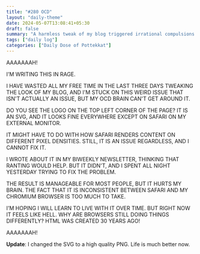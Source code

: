 ```yaml
---
title: "#280 OCD"
layout: "daily-theme"
date: 2024-05-07T13:08:41+05:30
draft: false
summary: "A harmless tweak of my blog triggered irrational compulsions."
tags: ["daily log"]
categories: ["Daily Dose of Pottekkat"]
---
```


AAAAAAAH!

I'M WRITING THIS IN RAGE.

I HAVE WASTED ALL MY FREE TIME IN THE LAST THREE DAYS TWEAKING THE LOOK OF MY BLOG, AND I'M STUCK ON THIS WEIRD ISSUE THAT ISN'T ACTUALLY AN ISSUE, BUT MY OCD BRAIN CAN'T GET AROUND IT.

DO YOU SEE THE LOGO ON THE TOP LEFT CORNER OF THE PAGE? IT IS AN SVG, AND IT LOOKS FINE EVERYWHERE EXCEPT ON SAFARI ON MY EXTERNAL MONITOR.

IT MIGHT HAVE TO DO WITH HOW SAFARI RENDERS CONTENT ON DIFFERENT PIXEL DENSITIES. STILL, IT IS AN ISSUE REGARDLESS, AND I CANNOT FIX IT.

I WROTE ABOUT IT IN MY BIWEEKLY NEWSLETTER, THINKING THAT RANTING WOULD HELP. BUT IT DIDN'T, AND I SPENT ALL NIGHT YESTERDAY TRYING TO FIX THE PROBLEM.

THE RESULT IS MANAGEABLE FOR MOST PEOPLE, BUT IT HURTS MY BRAIN. THE FACT THAT IT IS INCONSISTENT BETWEEN SAFARI AND MY CHROMIUM BROWSER IS TOO MUCH TO TAKE.

I'M HOPING I WILL LEARN TO LIVE WITH IT OVER TIME. BUT RIGHT NOW IT FEELS LIKE HELL. WHY ARE BROWSERS STILL DOING THINGS DIFFERENTLY? HTML WAS CREATED 30 YEARS AGO!

AAAAAAAH!

**Update**: I changed the SVG to a high quality PNG. Life is much better now.
